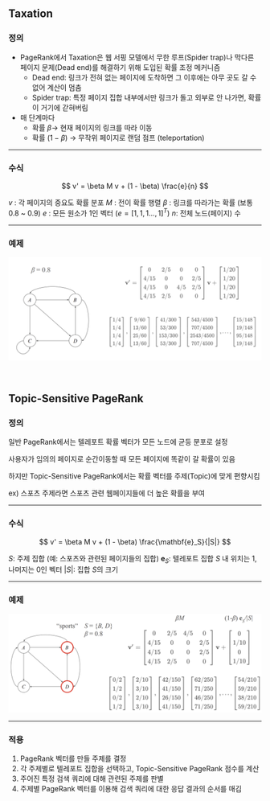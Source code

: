 <br />

## Taxation

### 정의

- PageRank에서 Taxation은 웹 서핑 모델에서 무한 루프(Spider trap)나 막다른 페이지 문제(Dead end)를 해결하기 위해 도입된 확률 조정 메커니즘
  - Dead end: 링크가 전혀 없는 페이지에 도착하면 그 이후에는 아무 곳도 갈 수 없어 계산이 멈춤
  - Spider trap: 특정 페이지 집합 내부에서만 링크가 돌고 외부로 안 나가면, 확률이 거기에 갇혀버림
- 매 단계마다
  - 확률 $\beta$→ 현재 페이지의 링크를 따라 이동
  - 확률 $(1 − \beta)$ → 무작위 페이지로 랜덤 점프 (teleportation)

---

### 수식

$$
v' = \beta M v + (1 - \beta) \frac{e}{n}
$$

$v$ : 각 페이지의 중요도 확률 분포
$M$ : 전이 확률 행렬
$\beta$ : 링크를 따라가는 확률 (보통 0.8 ~ 0.9)
$e$ : 모든 원소가 1인 벡터 ($e=[1,1,1\dots,1]^T$)
$n$: 전체 노드(페이지) 수

---

### 예제

![alt_text](./Figure/Figure102.png)

<br />

## Topic-Sensitive PageRank

### 정의

일반 PageRank에서는 텔레포트 확률 벡터가 모든 노드에 균등 분포로 설정

사용자가 임의의 페이지로 순간이동할 때 모든 페이지에 똑같이 갈 확률이 있음

하지만 Topic-Sensitive PageRank에서는 확률 벡터를 주제(Topic)에 맞게 편향시킴

ex) 스포츠 주제라면 스포츠 관련 웹페이지들에 더 높은 확률을 부여

---

### 수식

$$
v' = \beta M v + (1 - \beta) \frac{\mathbf{e}_S}{|S|}
$$

$S$: 주제 집합 (예: 스포츠와 관련된 페이지들의 집합)
$\mathbf{e}_S$: 텔레포트 집합 $S$ 내 위치는 1, 나머지는 0인 벡터
$|S|$: 집합 $S$의 크기

---

### 예제

![alt_text](./Figure/Figure103.png)

---

### 적용

1. PageRank 벡터를 만들 주제를 결정
2. 각 주제별로 텔레포트 집합을 선택하고, Topic-Sensitive PageRank 점수를 계산
3. 주어진 특정 검색 쿼리에 대해 관련된 주제를 판별
4. 주제별 PageRank 벡터를 이용해 검색 쿼리에 대한 응답 결과의 순서를 매김

<br />
<br />
<br />
<br />
